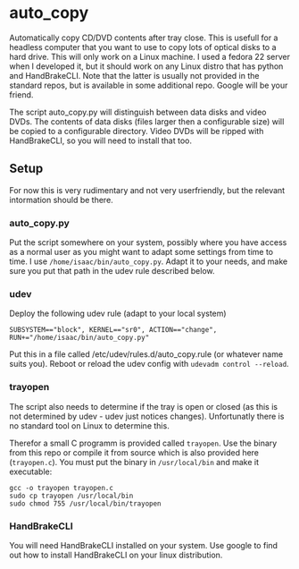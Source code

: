# auto_copy
Automatically copy CD/DVD contents after tray close. This is usefull for a headless
computer that you want to use to copy lots of optical disks to a hard drive.
This will only work on a Linux machine. I used a fedora 22 server when I developed it, but it
should work on any Linux distro that has python and HandBrakeCLI. Note that the latter is
usually not provided in the standard repos, but is available in some additional repo. Google
will be your friend.

The script auto_copy.py will distinguish between data disks and video DVDs.
The contents of data disks (files larger then a configurable size) will be
copied to a configurable directory.
Video DVDs will be ripped with HandBrakeCLI, so you will need to install
that too.

## Setup
For now this is very rudimentary and not very userfriendly, but the relevant
intormation should be there.

### auto_copy.py
Put the script somewhere on your system, possibly where you have access as a normal user as you
might want to adapt some settings from time to time. I use `/home/isaac/bin/auto_copy.py`.
Adapt it to your needs, and make sure you put that path in the udev rule described below.

### udev
Deploy the following udev rule (adapt to your local system)

    SUBSYSTEM=="block", KERNEL=="sr0", ACTION=="change", RUN+="/home/isaac/bin/auto_copy.py"

Put this in a file called /etc/udev/rules.d/auto_copy.rule (or whatever name suits you).  Reboot or reload the udev config with `udevadm control --reload`.

### trayopen
The script also needs to determine if the tray is open or closed (as this is not
determined by udev - udev just notices changes). Unfortunatly there is no standard
tool on Linux to determine this.

Therefor a small C programm is
provided called `trayopen`. Use the binary from this repo or compile it from source which is
also provided here (`trayopen.c`).
You must put the binary in `/usr/local/bin` and make it executable:

    gcc -o trayopen trayopen.c
    sudo cp trayopen /usr/local/bin
    sudo chmod 755 /usr/local/bin/trayopen

### HandBrakeCLI
You will need HandBrakeCLI installed on your system. Use google to find out how to install
HandBrakeCLI on your linux distribution.
